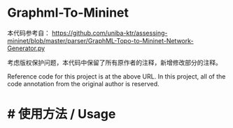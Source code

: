 # Graphml-To-Mininet

本代码参考自：
https://github.com/uniba-ktr/assessing-mininet/blob/master/parser/GraphML-Topo-to-Mininet-Network-Generator.py

考虑版权保护问题，本代码中保留了所有原作者的注释，新增修改部分的注释。

Reference code for this project is at the above URL. In this project, all of the code annotation from the original author is reserved.

# # 使用方法 / Usage
